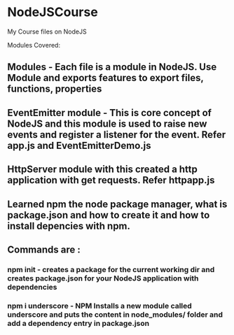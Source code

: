 # NodeJSCourse
My Course files on NodeJS

Modules Covered:

## Modules - Each file is a module in NodeJS. Use Module and exports features to export files, functions, properties
## EventEmitter module - This is core concept of NodeJS and this module is used to raise new events and register a listener for the event. Refer app.js and EventEmitterDemo.js
## HttpServer module with this created a http application with get requests. Refer httpapp.js
## Learned npm the node package manager, what is package.json and how to create it and how to install depencies with npm.
## Commands are : 
### npm init - creates a package for the current working dir and creates package.json for your NodeJS application with dependencies 
### npm i underscore - NPM Installs a new module called underscore and puts the content in node_modules/ folder and add a dependency entry in package.json
